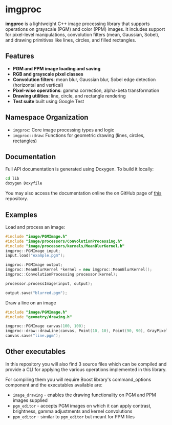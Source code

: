 # imgproc

**imgproc** is a lightweight C++ image processing library that supports operations on grayscale (PGM) and color (PPM) images. It includes support for pixel-level manipulations, convolution filters (mean, Gaussian, Sobel), and drawing primitives like lines, circles, and filled rectangles.

## Features

- **PGM and PPM image loading and saving**
- **RGB and grayscale pixel classes**
- **Convolution filters**: mean blur, Gaussian blur, Sobel edge detection (horizontal and vertical)
- **Pixel-wise operations**: gamma correction, alpha-beta transformation
- **Drawing utilities**: line, circle, and rectangle rendering
- **Test suite** built using Google Test

## Namespace Organization

- `imgproc`: Core image processing types and logic
- `imgproc::draw`: Functions for geometric drawing (lines, circles, rectangles)


## Documentation

Full API documentation is generated using Doxygen. To build it locally:
```bash
cd lib
doxygen Doxyfile
```

You may also access the documentation online the on GitHub page of [this](https://alexutzzu.github.io/image_processor/) repository.

## Examples

Load and process an image:
```cpp
#include "image/PGMImage.h"
#include "image/processors/ConvolutionProcessing.h"
#include "image/processors/kernels/MeanBlurKernel.h"
imgproc::PGMImage input;
input.load("example.pgm");

imgproc::PGMImage output;
imgproc::MeanBlurKernel *kernel = new imgproc::MeanBlurKernel();
imgproc::ConvolutionProcessing processor(kernel);

processor.processImage(input, output);

output.save("blurred.pgm");
```

Draw a line on an image
```cpp
#include "image/PGMImage.h"
#include "geometry/drawing.h"

imgproc::PGMImage canvas(100, 100);
imgproc::draw::drawLine(canvas, Point(10, 10), Point(90, 90), GrayPixel(255));
canvas.save("line.pgm");
```

## Other executables

In this repository you will also find 3 source files which can be compiled and provide a CLI for applying the various
operations implemented in this library.

For compiling them you will require Boost library's command_options component and the executables available are:

- `image_drawing` - enables the drawing functionality on PGM and PPM images supplied
- `pgm_editor` - accepts PGM images on which it can apply contrast, brightness, gamma adjustments and kernel convolutions
- `ppm_editor` - similar to `pgm_editor` but meant for PPM files